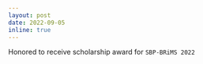 ```yaml
---
layout: post
date: 2022-09-05
inline: true
---
```


Honored to receive scholarship award for `SBP-BRiMS 2022`
